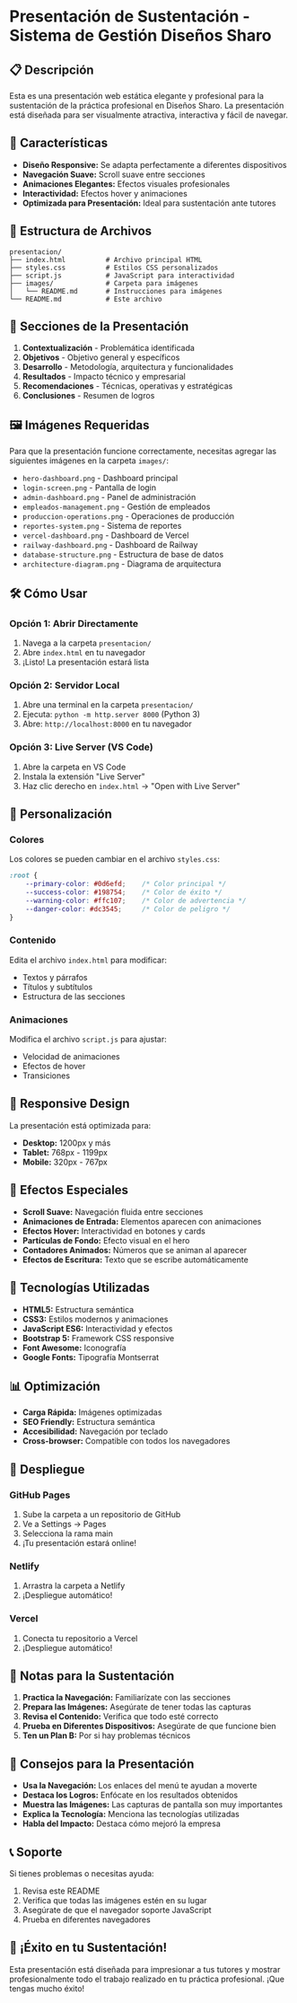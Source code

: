 # Presentación de Sustentación - Sistema de Gestión Diseños Sharo

## 📋 Descripción

Esta es una presentación web estática elegante y profesional para la sustentación de la práctica profesional en Diseños Sharo. La presentación está diseñada para ser visualmente atractiva, interactiva y fácil de navegar.

## 🚀 Características

- **Diseño Responsive:** Se adapta perfectamente a diferentes dispositivos
- **Navegación Suave:** Scroll suave entre secciones
- **Animaciones Elegantes:** Efectos visuales profesionales
- **Interactividad:** Efectos hover y animaciones
- **Optimizada para Presentación:** Ideal para sustentación ante tutores

## 📁 Estructura de Archivos

```
presentacion/
├── index.html          # Archivo principal HTML
├── styles.css          # Estilos CSS personalizados
├── script.js           # JavaScript para interactividad
├── images/             # Carpeta para imágenes
│   └── README.md       # Instrucciones para imágenes
└── README.md           # Este archivo
```

## 🎯 Secciones de la Presentación

1. **Contextualización** - Problemática identificada
2. **Objetivos** - Objetivo general y específicos
3. **Desarrollo** - Metodología, arquitectura y funcionalidades
4. **Resultados** - Impacto técnico y empresarial
5. **Recomendaciones** - Técnicas, operativas y estratégicas
6. **Conclusiones** - Resumen de logros

## 🖼️ Imágenes Requeridas

Para que la presentación funcione correctamente, necesitas agregar las siguientes imágenes en la carpeta `images/`:

- `hero-dashboard.png` - Dashboard principal
- `login-screen.png` - Pantalla de login
- `admin-dashboard.png` - Panel de administración
- `empleados-management.png` - Gestión de empleados
- `produccion-operations.png` - Operaciones de producción
- `reportes-system.png` - Sistema de reportes
- `vercel-dashboard.png` - Dashboard de Vercel
- `railway-dashboard.png` - Dashboard de Railway
- `database-structure.png` - Estructura de base de datos
- `architecture-diagram.png` - Diagrama de arquitectura

## 🛠️ Cómo Usar

### Opción 1: Abrir Directamente
1. Navega a la carpeta `presentacion/`
2. Abre `index.html` en tu navegador
3. ¡Listo! La presentación estará lista

### Opción 2: Servidor Local
1. Abre una terminal en la carpeta `presentacion/`
2. Ejecuta: `python -m http.server 8000` (Python 3)
3. Abre: `http://localhost:8000` en tu navegador

### Opción 3: Live Server (VS Code)
1. Abre la carpeta en VS Code
2. Instala la extensión "Live Server"
3. Haz clic derecho en `index.html` → "Open with Live Server"

## 🎨 Personalización

### Colores
Los colores se pueden cambiar en el archivo `styles.css`:
```css
:root {
    --primary-color: #0d6efd;    /* Color principal */
    --success-color: #198754;    /* Color de éxito */
    --warning-color: #ffc107;    /* Color de advertencia */
    --danger-color: #dc3545;     /* Color de peligro */
}
```

### Contenido
Edita el archivo `index.html` para modificar:
- Textos y párrafos
- Títulos y subtítulos
- Estructura de las secciones

### Animaciones
Modifica el archivo `script.js` para ajustar:
- Velocidad de animaciones
- Efectos de hover
- Transiciones

## 📱 Responsive Design

La presentación está optimizada para:
- **Desktop:** 1200px y más
- **Tablet:** 768px - 1199px
- **Mobile:** 320px - 767px

## 🌟 Efectos Especiales

- **Scroll Suave:** Navegación fluida entre secciones
- **Animaciones de Entrada:** Elementos aparecen con animaciones
- **Efectos Hover:** Interactividad en botones y cards
- **Partículas de Fondo:** Efecto visual en el hero
- **Contadores Animados:** Números que se animan al aparecer
- **Efectos de Escritura:** Texto que se escribe automáticamente

## 🔧 Tecnologías Utilizadas

- **HTML5:** Estructura semántica
- **CSS3:** Estilos modernos y animaciones
- **JavaScript ES6:** Interactividad y efectos
- **Bootstrap 5:** Framework CSS responsive
- **Font Awesome:** Iconografía
- **Google Fonts:** Tipografía Montserrat

## 📊 Optimización

- **Carga Rápida:** Imágenes optimizadas
- **SEO Friendly:** Estructura semántica
- **Accesibilidad:** Navegación por teclado
- **Cross-browser:** Compatible con todos los navegadores

## 🚀 Despliegue

### GitHub Pages
1. Sube la carpeta a un repositorio de GitHub
2. Ve a Settings → Pages
3. Selecciona la rama main
4. ¡Tu presentación estará online!

### Netlify
1. Arrastra la carpeta a Netlify
2. ¡Despliegue automático!

### Vercel
1. Conecta tu repositorio a Vercel
2. ¡Despliegue automático!

## 📝 Notas para la Sustentación

1. **Practica la Navegación:** Familiarízate con las secciones
2. **Prepara las Imágenes:** Asegúrate de tener todas las capturas
3. **Revisa el Contenido:** Verifica que todo esté correcto
4. **Prueba en Diferentes Dispositivos:** Asegúrate de que funcione bien
5. **Ten un Plan B:** Por si hay problemas técnicos

## 🎯 Consejos para la Presentación

- **Usa la Navegación:** Los enlaces del menú te ayudan a moverte
- **Destaca los Logros:** Enfócate en los resultados obtenidos
- **Muestra las Imágenes:** Las capturas de pantalla son muy importantes
- **Explica la Tecnología:** Menciona las tecnologías utilizadas
- **Habla del Impacto:** Destaca cómo mejoró la empresa

## 📞 Soporte

Si tienes problemas o necesitas ayuda:
1. Revisa este README
2. Verifica que todas las imágenes estén en su lugar
3. Asegúrate de que el navegador soporte JavaScript
4. Prueba en diferentes navegadores

## 🎉 ¡Éxito en tu Sustentación!

Esta presentación está diseñada para impresionar a tus tutores y mostrar profesionalmente todo el trabajo realizado en tu práctica profesional. ¡Que tengas mucho éxito!
